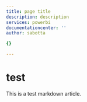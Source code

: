 ```yaml
---
title: page title
description: description
services: powerbi
documentationcenter: ''
author: sabotta

{}

---
```

# test
This is a test markdown article.

